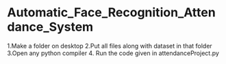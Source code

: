 # Automatic_Face_Recognition_Attendance_System

1.Make a folder on desktop
2.Put all files along with dataset in that folder
3.Open any python compiler 
4. Run the code given in attendanceProject.py

